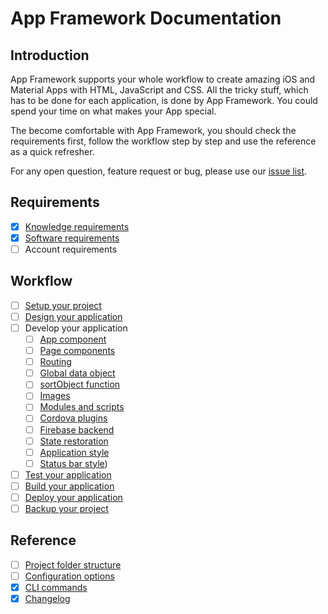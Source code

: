 # App Framework Documentation

## Introduction

App Framework supports your whole workflow to create amazing iOS and Material Apps with HTML, JavaScript and CSS. All the tricky stuff, which has to be done for each application, is done by App Framework. You could spend your time on what makes your App special.

The become comfortable with App Framework, you should check the requirements first, follow the workflow step by step and use the reference as a quick refresher.

For any open question, feature request or bug, please use our [issue list](https://github.com/scriptPilot/app-framework/issues).

## Requirements

- [x] [Knowledge requirements](docs/knowledge.md)
- [x] [Software requirements](docs/software.md)
- [ ] Account requirements

## Workflow

- [ ] [Setup your project](#)
- [ ] [Design your application](docs/design.md)
- [ ] Develop your application
  - [ ] [App component](#)
  - [ ] [Page components](#)
  - [ ] [Routing](docs/routing.md)
  - [ ] [Global data object](docs/data-object.md)
  - [ ] [sortObject function](#)
  - [ ] [Images](#)
  - [ ] [Modules and scripts](#)
  - [ ] [Cordova plugins](#)
  - [ ] [Firebase backend](docs/firebase.md)
  - [ ] [State restoration](docs/state-restoration.md)
  - [ ] [Application style](#)
  - [ ] [Status bar style](#))
- [ ] [Test your application](#)
- [ ] [Build your application](#)
- [ ] [Deploy your application](#)
- [ ] [Backup your project](#)

## Reference

- [ ] [Project folder structure](#)
- [ ] [Configuration options](#)
- [x] [CLI commands](docs/cli-commands.md)
- [x] [Changelog](CHANGELOG.md)
